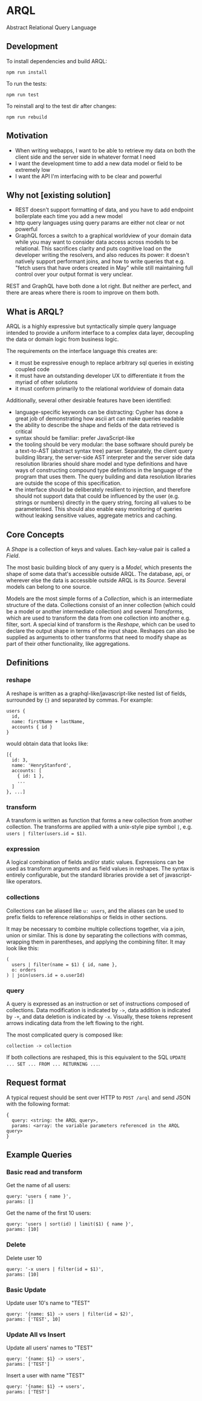 # ARQL

Abstract Relational Query Language

## Development

To install dependencies and build ARQL:

```
npm run install
```

To run the tests:

```
npm run test
```

To reinstall arql to the test dir after changes:

```
npm run rebuild
```

## Motivation

- When writing webapps, I want to be able to retrieve my data on both the client side and the server side in whatever format I need
- I want the development time to add a new data model or field to be extremely low
- I want the API I'm interfacing with to be clear and powerful

## Why not [existing solution]

- REST doesn't support formatting of data, and you have to add endpoint boilerplate each time you add a new model
- http query languages using query params are either not clear or not powerful
- GraphQL forces a switch to a graphical worldview of your domain data while you may want to consider data access across models to be relational. This sacrifices clarity and puts cognitive load on the developer writing the resolvers, and also reduces its power: it doesn't natively support performant joins, and how to write queries that e.g. "fetch users that have orders created in May" while still maintaining full control over your output format is very unclear.

REST and GraphQL have both done a lot right. But neither are perfect, and there are areas where there is room to improve on them both.

## What is ARQL?

ARQL is a highly expressive but syntactically simple query language intended to provide a uniform interface to a complex data layer,
decoupling the data or domain logic from business logic.

The requirements on the interface language this creates are:

- it must be expressive enough to replace arbitrary sql queries in existing coupled code
- it must have an outstanding developer UX to differentiate it from the myriad of other solutions
- it must conform primarily to the relational worldview of domain data

Additionally, several other desirable features have been identified:

- language-specific keywords can be distracting: Cypher has done a great job of demonstrating how ascii art can make queries readable
- the ability to describe the shape and fields of the data retrieved is critical
- syntax should be familiar: prefer JavaScript-like
- the tooling should be very modular: the base software should purely be a text-to-AST (abstract syntax tree) parser. Separately, the client query building library, the server-side AST interpreter and the server side data resolution libraries should share model and type definitions and have ways of constructing compound type definitions in the language of the program that uses them. The query building and data resolution libraries are outside the scope of this specification.
- the interface should be deliberately resilient to injection, and therefore should not support data that could be influenced by the user (e.g. strings or numbers) directly in the query string, forcing all values to be parameterised. This should also enable easy monitoring of queries without leaking sensitive values, aggregate metrics and caching.

## Core Concepts

A _Shape_ is a collection of keys and values. Each key-value pair is called a _Field_.

The most basic building block of any query is a _Model_, which presents the shape of some data that's accessible outside ARQL.
The database, api, or wherever else the data is accessible outside ARQL is its _Source_.
Several models can belong to one source.

Models are the most simple forms of a _Collection_, which is an intermediate structure of the data.
Collections consist of an inner collection (which could be a model or another intermediate collection) and several _Transforms_,
which are used to transform the data from one collection into another e.g. filter, sort.
A special kind of transform is the _Reshape_, which can be used to declare the output shape in terms of the input shape.
Reshapes can also be supplied as arguments to other transforms that need to modify shape as part of their other functionality,
like aggregations.

## Definitions

### reshape

A reshape is written as a graphql-like/javascript-like nested list of fields, surrounded by `{}` and separated by commas. For example:

```
users {
  id,
  name: firstName + lastName,
  accounts { id }
}
```

would obtain data that looks like:

```
[{
  id: 3,
  name: 'HenryStanford',
  accounts: [
    { id: 1 },
    ...
  ]
}, ...]
```

### transform

A transform is written as function that forms a new collection from another collection. The transforms are applied with a unix-style pipe symbol `|`, e.g. `users | filter(users.id = $1)`.

### expression

A logical combination of fields and/or static values. Expressions can be used as transform arguments and as field values in reshapes. The syntax is entirely configurable, but the standard libraries provide a set of javascript-like operators.

### collections

Collections can be aliased like `u: users`, and the aliases can be used to prefix fields to reference relationships or fields in other sections.

It may be necessary to combine multiple collections together, via a join, union or similar.
This is done by separating the collections with commas, wrapping them in parentheses, and applying the combining filter.
It may look like this:

```
(
  users | filter(name = $1) { id, name },
  o: orders
) | join(users.id = o.userId)
```

### query

A query is expressed as an instruction or set of instructions composed of collections.
Data modification is indicated by `->`, data addition is indicated by `-+`, and data deletion is indicated by `-x`.
Visually, these tokens represent arrows indicating data from the left flowing to the right.

The most complicated query is composed like:

```
collection -> collection
```

If both collections are reshaped, this is this equivalent to the SQL `UPDATE ... SET ... FROM ... RETURNING ...`.

## Request format

A typical request should be sent over HTTP to `POST /arql` and send JSON with the following format:

```
{
  query: <string: the ARQL query>,
  params: <array: the variable parameters referenced in the ARQL query>
}
```

## Example Queries

### Basic read and transform

Get the name of all users:

```
query: 'users { name }',
params: []
```

Get the name of the first 10 users:

```
query: 'users | sort(id) | limit($1) { name }',
params: [10]
```

### Delete

Delete user 10

```
query: '-x users | filter(id = $1)',
params: [10]
```

### Basic Update

Update user 10's name to "TEST"

```
query: '{name: $1} -> users | filter(id = $2)',
params: ['TEST', 10]
```

### Update All vs Insert

Update all users' names to "TEST"

```
query: '{name: $1} -> users',
params: ['TEST']
```

Insert a user with name "TEST"

```
query: '{name: $1} -+ users',
params: ['TEST']
```
